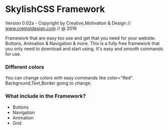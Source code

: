 # SkylishCSS Framework 
Version 0.02a -  Copyright by Creative,Motivation & Design // www.cremotdesign.com // @ 2016

Framework that are easy too use and get that you need for your website. Buttons, Animation & Navigation & more. 
This is a fully free framework that you only need to download and start using. It's easy and smooth commands for use.

### Different colors
You can change colors with easy commands like color="Red". Background,Text,Border going to change.

### What include in the Framework?
* Buttons
* Navigation
* Animation
* Grid
